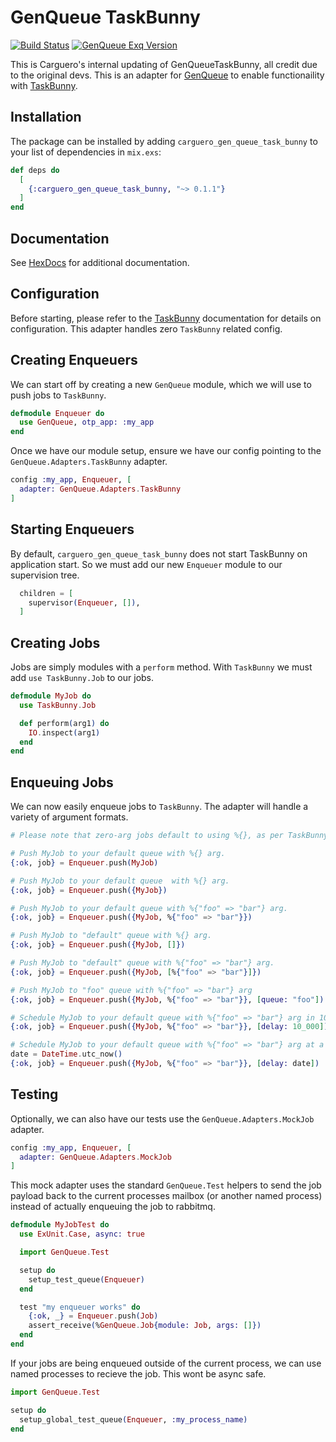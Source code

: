 # GenQueue TaskBunny
[![Build Status](https://travis-ci.org/nsweeting/carguero_gen_queue_task_bunny.svg?branch=master)](https://travis-ci.org/nsweeting/carguero_gen_queue_task_bunny)
[![GenQueue Exq Version](https://img.shields.io/hexpm/v/carguero_gen_queue_task_bunny.svg)](https://hex.pm/packages/carguero_gen_queue_task_bunny)

This is Carguero's internal updating of GenQueueTaskBunny, all credit due to the original devs.
This is an adapter for [GenQueue](https://github.com/nsweeting/gen_queue) to enable
functionaility with [TaskBunny](https://github.com/shinyscorpion/task_bunny).

## Installation

The package can be installed by adding `carguero_gen_queue_task_bunny` to your list of dependencies in `mix.exs`:

```elixir
def deps do
  [
    {:carguero_gen_queue_task_bunny, "~> 0.1.1"}
  ]
end
```

## Documentation

See [HexDocs](https://hexdocs.pm/carguero_gen_queue_task_bunny) for additional documentation.

## Configuration

Before starting, please refer to the [TaskBunny](https://github.com/shinyscorpion/task_bunny) documentation
for details on configuration. This adapter handles zero `TaskBunny` related config.

## Creating Enqueuers

We can start off by creating a new `GenQueue` module, which we will use to push jobs to
`TaskBunny`.

```elixir
defmodule Enqueuer do
  use GenQueue, otp_app: :my_app
end
```

Once we have our module setup, ensure we have our config pointing to the `GenQueue.Adapters.TaskBunny`
adapter.

```elixir
config :my_app, Enqueuer, [
  adapter: GenQueue.Adapters.TaskBunny
]
```

## Starting Enqueuers

By default, `carguero_gen_queue_task_bunny` does not start TaskBunny on application start. So we must add
our new `Enqueuer` module to our supervision tree.

```elixir
  children = [
    supervisor(Enqueuer, []),
  ]
```

## Creating Jobs

Jobs are simply modules with a `perform` method. With `TaskBunny` we must add `use TaskBunny.Job`
to our jobs.

```elixir
defmodule MyJob do
  use TaskBunny.Job

  def perform(arg1) do
    IO.inspect(arg1)
  end
end
```

## Enqueuing Jobs

We can now easily enqueue jobs to `TaskBunny`. The adapter will handle a variety of argument formats.

```elixir
# Please note that zero-arg jobs default to using %{}, as per TaskBunny requirements.

# Push MyJob to your default queue with %{} arg.
{:ok, job} = Enqueuer.push(MyJob)

# Push MyJob to your default queue  with %{} arg.
{:ok, job} = Enqueuer.push({MyJob})

# Push MyJob to your default queue with %{"foo" => "bar"} arg.
{:ok, job} = Enqueuer.push({MyJob, %{"foo" => "bar"}})

# Push MyJob to "default" queue with %{} arg.
{:ok, job} = Enqueuer.push({MyJob, []})

# Push MyJob to "default" queue with %{"foo" => "bar"} arg.
{:ok, job} = Enqueuer.push({MyJob, [%{"foo" => "bar"}]})

# Push MyJob to "foo" queue with %{"foo" => "bar"} arg
{:ok, job} = Enqueuer.push({MyJob, %{"foo" => "bar"}}, [queue: "foo"])

# Schedule MyJob to your default queue with %{"foo" => "bar"} arg in 10 seconds
{:ok, job} = Enqueuer.push({MyJob, %{"foo" => "bar"}}, [delay: 10_000])

# Schedule MyJob to your default queue with %{"foo" => "bar"} arg at a specific time
date = DateTime.utc_now()
{:ok, job} = Enqueuer.push({MyJob, %{"foo" => "bar"}}, [delay: date])
```

## Testing

Optionally, we can also have our tests use the `GenQueue.Adapters.MockJob` adapter.

```elixir
config :my_app, Enqueuer, [
  adapter: GenQueue.Adapters.MockJob
]
```

This mock adapter uses the standard `GenQueue.Test` helpers to send the job payload
back to the current processes mailbox (or another named process) instead of actually
enqueuing the job to rabbitmq.

```elixir
defmodule MyJobTest do
  use ExUnit.Case, async: true

  import GenQueue.Test

  setup do
    setup_test_queue(Enqueuer)
  end

  test "my enqueuer works" do
    {:ok, _} = Enqueuer.push(Job)
    assert_receive(%GenQueue.Job{module: Job, args: []})
  end
end
```

If your jobs are being enqueued outside of the current process, we can use named
processes to recieve the job. This wont be async safe.

```elixir
import GenQueue.Test

setup do
  setup_global_test_queue(Enqueuer, :my_process_name)
end
```
